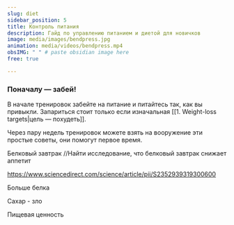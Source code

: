 ```yaml
---
slug: diet
sidebar_position: 5
title: Контроль питания
description: Гайд по управлению питанием и диетой для новичков
image: media/images/bendpress.jpg
animation: media/videos/bendpress.mp4
obsIMG: " " # paste obsidian image here
free: true

---
```


### Поначалу — забей!
В начале тренировок забейте на питание и питайтесь так, как вы привыкли. Запариться стоит только если изначальная [[1. Weight-loss targets|цель — похудеть]].

Через пару недель тренировок можете взять на вооружение эти простые советы, они помогут первое время.

Белковый завтрак
//Найти исследование, что белковый завтрак снижает аппетит

https://www.sciencedirect.com/science/article/pii/S2352939319300600

Больше белка


Сахар - зло


Пищевая ценность

